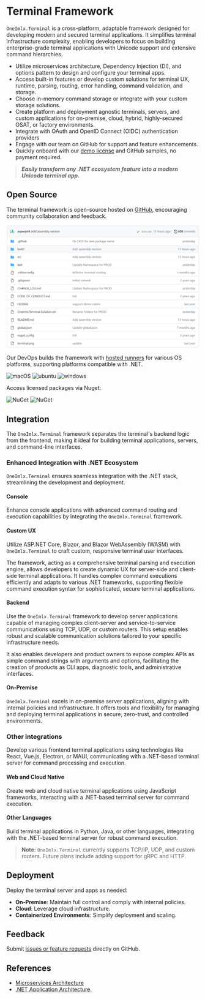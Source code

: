 # Terminal Framework
`OneImlx.Terminal` is a cross-platform, adaptable framework designed for developing modern and secured terminal applications. It simplifies terminal infrastructure complexity, enabling developers to focus on building enterprise-grade terminal applications with Unicode support and extensive command hierarchies.

- Utilize microservices architecture, Dependency Injection (DI), and options pattern to design and configure your terminal apps.
- Access built-in features or develop custom solutions for terminal UX, runtime, parsing, routing, error handling, command validation, and storage.
- Choose in-memory command storage or integrate with your custom storage solutions.
- Create platform and deployment agnostic terminals, servers, and custom applications for on-premise, cloud, hybrid, highly-secured OSAT, or factory environments.
- Integrate with OAuth and OpenID Connect (OIDC) authentication providers
- Engage with our team on GitHub for support and feature enhancements.
- Quickly onboard with our [demo license](https://docs.perpetualintelligence.com/articles/pi-demo/intro.html) and GitHub samples, no payment required.

> ***Easily transform any .NET ecosystem feature into a modern Unicode terminal app.***

## Open Source
The terminal framework is open-source hosted on [GitHub](https://github.com/perpetualintelligence/terminal), encouraging community collaboration and feedback.

![repo](../../images/terminal/framework/repo.png)

Our DevOps builds the framework with [hosted runners](https://docs.github.com/en/actions/using-github-hosted-runners/about-github-hosted-runners) for various OS platforms, supporting platforms compatible with .NET.

![macOS](https://img.shields.io/badge/macOS-grey?style=flat-square&logo=macos)
![ubuntu](https://img.shields.io/badge/ubuntu-grey?style=flat-square&logo=ubuntu)
![windows](https://img.shields.io/badge/windows-grey?style=flat-square&logo=windows)

Access licensed packages via Nuget:

![NuGet](https://img.shields.io/nuget/v/OneImlx.Terminal?label=OneImlx.Terminal)
![NuGet](https://img.shields.io/nuget/v/OneImlx.Terminal.Authentication?label=OneImlx.Terminal.Authentication)

## Integration
The `OneImlx.Terminal` framework separates the terminal's backend logic from the frontend, making it ideal for building terminal applications, servers, and command-line interfaces.

### Enhanced Integration with .NET Ecosystem
`OneImlx.Terminal` ensures seamless integration with the .NET stack, streamlining the development and deployment.

#### Console
Enhance console applications with advanced command routing and execution capabilities by integrating the `OneImlx.Terminal` framework.

#### Custom UX
Utilize ASP.NET Core, Blazor, and Blazor WebAssembly (WASM) with `OneImlx.Terminal` to craft custom, responsive terminal user interfaces. 

The framework, acting as a comprehensive terminal parsing and execution engine, allows developers to create dynamic UX for server-side and client-side terminal applications. It handles complex command executions efficiently and adapts to various .NET frameworks, supporting flexible command execution syntax for sophisticated, secure terminal applications.

#### Backend
Use the `OneImlx.Terminal` framework to develop server applications capable of managing complex client-server and service-to-service communications using TCP, UDP, or custom routers. This setup enables robust and scalable communication solutions tailored to your specific infrastructure needs.

It also enables developers and product owners to expose complex APIs as simple command strings with arguments and options, facilitating the creation of products as CLI apps, diagnostic tools, and administrative interfaces.

#### On-Premise
`OneImlx.Terminal` excels in on-premise server applications, aligning with internal policies and infrastructure. It offers tools and flexibility for managing and deploying terminal applications in secure, zero-trust, and controlled environments.

### Other Integrations
Develop various frontend terminal applications using technologies like React, Vue.js, Electron, or MAUI, communicating with a .NET-based terminal server for command processing and execution.

#### Web and Cloud Native
Create web and cloud native terminal applications using JavaScript frameworks, interacting with a .NET-based terminal server for command execution.

#### Other Languages
Build terminal applications in Python, Java, or other languages, integrating with the .NET-based terminal server for robust command execution.

> **Note:** `OneImlx.Terminal` currently supports TCP/IP, UDP, and custom routers. Future plans include adding support for gRPC and HTTP.

## Deployment
Deploy the terminal server and apps as needed:
- **On-Premise**: Maintain full control and comply with internal policies.
- **Cloud**: Leverage cloud infrastructure.
- **Containerized Environments**: Simplify deployment and scaling.

## Feedback
Submit [issues or feature requests](https://github.com/perpetualintelligence/terminal/issues) directly on GitHub.

## References
- [Microservices Architecture](https://github.com/dotnet/docs/tree/main/docs/architecture/microservices)
- [.NET Application Architecture](https://docs.microsoft.com/en-us/dotnet/architecture/).
